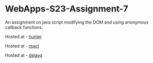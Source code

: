 # WebApps-S23-Assignment-7
An assignment on java script modifying the DOM and using anonymous callback functions.

Hosted at - [hunter](https://44-563-web-apps-s23.github.io/44563-webapps-s23-assignment7-Nikitha78/hunter.html)

Hosted at - [react](https://44-563-web-apps-s23.github.io/44563-webapps-s23-assignment7-Nikitha78/react.html)

Hosted at - [delayq](https://44-563-web-apps-s23.github.io/44563-webapps-s23-assignment7-Nikitha78/delayq.html)
